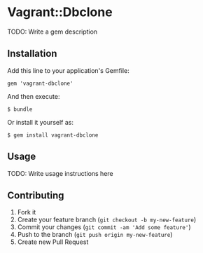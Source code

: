 # Vagrant::Dbclone

TODO: Write a gem description

## Installation

Add this line to your application's Gemfile:

    gem 'vagrant-dbclone'

And then execute:

    $ bundle

Or install it yourself as:

    $ gem install vagrant-dbclone

## Usage

TODO: Write usage instructions here

## Contributing

1. Fork it
2. Create your feature branch (`git checkout -b my-new-feature`)
3. Commit your changes (`git commit -am 'Add some feature'`)
4. Push to the branch (`git push origin my-new-feature`)
5. Create new Pull Request

